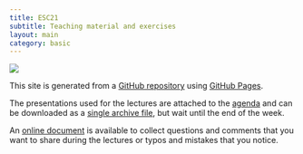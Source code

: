 ```yaml
---
title: ESC21
subtitle: Teaching material and exercises
layout: main
category: basic
---
```


<div class="pure-u-1">
<img class="pure-img" src="{{site.baseurl}}/bertinoro.jpg">
</div>

This site is generated from a [GitHub
repository](https://github.com/infn-esc/esc21) using [GitHub
Pages](https://pages.github.com/).

The presentations used for the lectures are attached to the
[agenda](https://agenda.infn.it/event/28243/) and can be downloaded as
a [single archive file](https://agenda.infn.it/event/28243/attachments/package),
but wait until the end of the week.

An [online document](https://docs.google.com/document/d/1qrhT3JoDezhlZNYrwClh_3k-yB-q_Hfo0quaKPBTZkU/edit?usp=sharing)
is available to collect questions and comments that you want
to share during the lectures or typos and mistakes that you notice.


